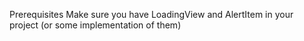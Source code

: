 Prerequisites
Make sure you have LoadingView and AlertItem in your project (or some implementation of them)
